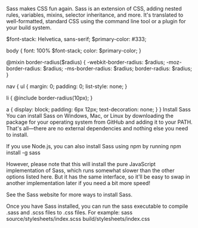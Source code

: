 Sass makes CSS fun again. Sass is an extension of CSS, adding nested rules, variables, mixins, selector inheritance, and more. It's translated to well-formatted, standard CSS using the command line tool or a plugin for your build system.

$font-stack: Helvetica, sans-serif;
$primary-color: #333;

body {
  font: 100% $font-stack;
  color: $primary-color;
}

@mixin border-radius($radius) {
  -webkit-border-radius: $radius;
     -moz-border-radius: $radius;
      -ms-border-radius: $radius;
          border-radius: $radius;
}

nav {
  ul {
    margin: 0;
    padding: 0;
    list-style: none;
  }

  li { @include border-radius(10px); }

  a {
    display: block;
    padding: 6px 12px;
    text-decoration: none;
  }
}
Install Sass
You can install Sass on Windows, Mac, or Linux by downloading the package for your operating system from GitHub and adding it to your PATH. That's all—there are no external dependencies and nothing else you need to install.

If you use Node.js, you can also install Sass using npm by running
npm install -g sass

However, please note that this will install the pure JavaScript implementation of Sass, which runs somewhat slower than the other options listed here. But it has the same interface, so it'll be easy to swap in another implementation later if you need a bit more speed!

See the Sass website for more ways to install Sass.

Once you have Sass installed, you can run the sass executable to compile .sass and .scss files to .css files. For example:
sass source/stylesheets/index.scss build/stylesheets/index.css

